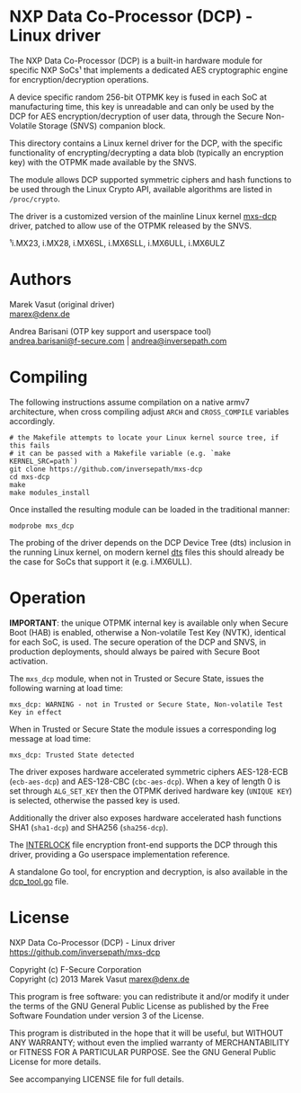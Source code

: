 NXP Data Co-Processor (DCP) - Linux driver
==========================================

The NXP Data Co-Processor (DCP) is a built-in hardware module for specific NXP
SoCs¹ that implements a dedicated AES cryptographic engine for
encryption/decryption operations.

A device specific random 256-bit OTPMK key is fused in each SoC at
manufacturing time, this key is unreadable and can only be used by the DCP for
AES encryption/decryption of user data, through the Secure Non-Volatile Storage
(SNVS) companion block.

This directory contains a Linux kernel driver for the DCP, with the specific
functionality of encrypting/decrypting a data blob (typically an encryption
key) with the OTPMK made available by the SNVS.

The module allows DCP supported symmetric ciphers and hash functions to be used
through the Linux Crypto API, available algorithms are listed in
`/proc/crypto`.

The driver is a customized version of the mainline Linux kernel
[mxs-dcp](https://github.com/torvalds/linux/blob/master/drivers/crypto/mxs-dcp.c)
driver, patched to allow use of the OTPMK released by the SNVS.

¹i.MX23, i.MX28, i.MX6SL, i.MX6SLL, i.MX6ULL, i.MX6ULZ

Authors
=======

Marek Vasut (original driver)  
marex@denx.de  

Andrea Barisani (OTP key support and userspace tool)  
andrea.barisani@f-secure.com | andrea@inversepath.com  

Compiling
=========

The following instructions assume compilation on a native armv7 architecture,
when cross compiling adjust `ARCH` and `CROSS_COMPILE` variables accordingly.

```
# the Makefile attempts to locate your Linux kernel source tree, if this fails
# it can be passed with a Makefile variable (e.g. `make KERNEL_SRC=path`)
git clone https://github.com/inversepath/mxs-dcp
cd mxs-dcp
make
make modules_install
```

Once installed the resulting module can be loaded in the traditional manner:

```
modprobe mxs_dcp
```

The probing of the driver depends on the DCP Device Tree (dts) inclusion in
the running Linux kernel, on modern kernel
[dts](https://github.com/torvalds/linux/blob/v5.0/arch/arm/boot/dts/imx6ull.dtsi#L42-L50)
files this should already be the case for SoCs that support it (e.g. i.MX6ULL).

Operation
=========

**IMPORTANT**: the unique OTPMK internal key is available only when Secure Boot
(HAB) is enabled, otherwise a Non-volatile Test Key (NVTK), identical for each
SoC, is used. The secure operation of the DCP and SNVS, in production
deployments, should always be paired with Secure Boot activation.

The `mxs_dcp` module, when not in Trusted or Secure State, issues the
following warning at load time:

```
mxs_dcp: WARNING - not in Trusted or Secure State, Non-volatile Test Key in effect
```

When in Trusted or Secure State the module issues a corresponding log message
at load time:

```
mxs_dcp: Trusted State detected
```

The driver exposes hardware accelerated symmetric ciphers AES-128-ECB
(`ecb-aes-dcp`) and AES-128-CBC (`cbc-aes-dcp`). When a key of length 0 is set
through `ALG_SET_KEY` then the OTPMK derived hardware key (`UNIQUE KEY`) is
selected, otherwise the passed key is used.

Additionally the driver also exposes hardware accelerated hash functions SHA1
(`sha1-dcp`) and SHA256 (`sha256-dcp`).

The [INTERLOCK](https://github.com/inversepath/interlock) file encryption
front-end supports the DCP through this driver, providing a Go userspace
implementation reference.

A standalone Go tool, for encryption and decryption, is also available in the
[dcp_tool.go](https://github.com/inversepath/mxs-dcp/blob/master/dcp_tool.go)
file.

License
=======

NXP Data Co-Processor (DCP) - Linux driver
https://github.com/inversepath/mxs-dcp

Copyright (c) F-Secure Corporation  
Copyright (c) 2013 Marek Vasut <marex@denx.de>  

This program is free software: you can redistribute it and/or modify it under
the terms of the GNU General Public License as published by the Free Software
Foundation under version 3 of the License.

This program is distributed in the hope that it will be useful, but WITHOUT ANY
WARRANTY; without even the implied warranty of MERCHANTABILITY or FITNESS FOR A
PARTICULAR PURPOSE. See the GNU General Public License for more details.

See accompanying LICENSE file for full details.
